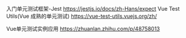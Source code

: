 入门单元测试框架-Jest
https://jestjs.io/docs/zh-Hans/expect
Vue Test Utils(Vue 成熟的单元测试)
https://vue-test-utils.vuejs.org/zh/

Vue单元测试实例应用
https://zhuanlan.zhihu.com/p/48758013